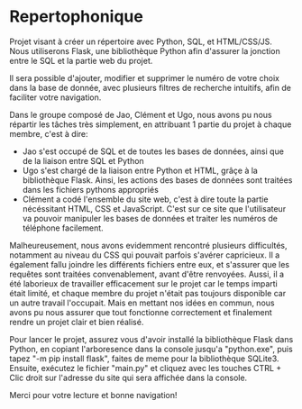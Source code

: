 # Repertophonique
Projet visant à créer un répertoire avec Python, SQL, et HTML/CSS/JS. Nous utiliserons Flask, une bibliothèque Python afin d'assurer la jonction entre le SQL et la partie web du projet. 

Il sera possible d'ajouter, modifier et supprimer le numéro de votre choix dans la base de donnée, avec plusieurs filtres de recherche intuitifs, afin de faciliter votre navigation.

Dans le groupe composé de Jao, Clément et Ugo, nous avons pu nous répartir les tâches très simplement, en attribuant 1 partie du projet à chaque membre, c'est à dire:
- Jao s'est occupé de SQL et de toutes les bases de données, ainsi que de la liaison entre SQL et Python
- Ugo s'est chargé de la liaison entre Python et HTML, grâçe à la bibliothèque Flask. Ainsi, les actions des bases de données sont traitées dans les fichiers pythons appropriés
- Clément a codé l'ensemble du site web, c'est à dire toute la partie nécéssitant HTML, CSS et JavaScript. C'est sur ce site que l'utilisateur va pouvoir manipuler les bases de données et traiter les numéros de téléphone facilement.

Malheureusement, nous avons evidemment rencontré plusieurs difficultés, notamment au niveau du CSS qui pouvait parfois s'avérer capricieux. Il
a également fallu joindre les différents fichiers entre eux, et s'assurer que les requêtes sont traitées convenablement, avant d'être renvoyées.
Aussi, il a été laborieux de travailler efficacement sur le projet car le temps imparti était limité, et chaque membre du projet n'était pas
toujours disponible car un autre travail l'occupait. Mais en mettant nos idées en commun, nous avons pu nous assurer que tout fonctionne correctement et finalement rendre un projet clair et bien réalisé.

Pour lancer le projet, assurez vous d'avoir installé la bibliothèque Flask dans Python, en copiant l'arboresence dans la console jusqu'a "python.exe", puis tapez "-m pip install flask", faites de meme pour la bibliothèque SQLite3.
Ensuite, exécutez le fichier "main.py" et cliquez avec les touches CTRL + Clic droit sur l'adresse du site qui sera affichée dans la console.

Merci pour votre lecture et bonne navigation!
